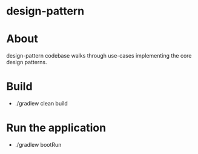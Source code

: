 # design-pattern

# About
design-pattern codebase walks through use-cases implementing the core design patterns.

# Build
- ./gradlew clean build

# Run the application
- ./gradlew bootRun